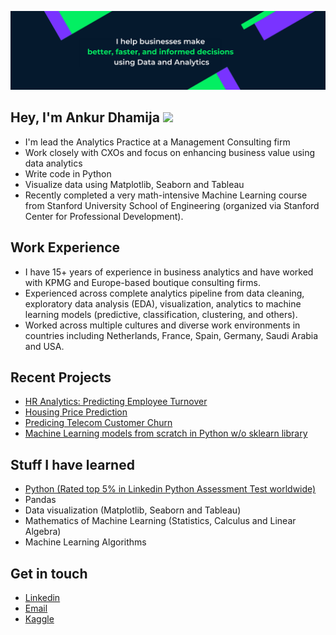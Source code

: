 ![Banner Image](https://github.com/ankurdhamija83/ankurdhamija83/blob/main/Github_Banner.png)

## Hey, I'm Ankur Dhamija <img src="https://media.giphy.com/media/hvRJCLFzcasrR4ia7z/giphy.gif" width="30px">
- I'm lead the Analytics Practice at a Management Consulting firm
- Work closely with CXOs and focus on enhancing business value using data analytics
- Write code in Python
- Visualize data using Matplotlib, Seaborn and Tableau
- Recently completed a very math-intensive Machine Learning course from Stanford University School of Engineering (organized via Stanford Center for Professional Development).

## Work Experience
- I have 15+ years of experience in business analytics and have worked with KPMG and Europe-based boutique consulting firms.
- Experienced across complete analytics pipeline from data cleaning, exploratory data analysis (EDA), visualization, analytics to machine learning models (predictive, classification, clustering, and others).
- Worked across multiple cultures and diverse work environments in countries including Netherlands, France, Spain, Germany, Saudi Arabia and USA.

## Recent Projects
- [HR Analytics: Predicting Employee Turnover](https://github.com/ankurdhamija83/Data-Science-Portfolio/blob/master/Applied-ML-Models/HR-Analytics/HR-Analytics-Predicting%20Employee%20Turnover.ipynb)
- [Housing Price Prediction](https://github.com/ankurdhamija83/Data-Science-Portfolio/blob/master/Applied-ML-Models/Housing-Price-Prediction/Multi-Linear-Regression.ipynb)
- [Predicing Telecom Customer Churn](https://github.com/ankurdhamija83/Data-Science-Portfolio/tree/master/Applied-ML-Models/Telecom-Customer-Churn)
- [Machine Learning models from scratch in Python w/o sklearn library](https://github.com/ankurdhamija83/ML-Models-from-scratch-Python)

## Stuff I have learned
- [Python (Rated top 5% in Linkedin Python Assessment Test worldwide)](https://www.linkedin.com/in/ankurdhamija/overlay/1635465829047/single-media-viewer/)
- Pandas
- Data visualization (Matplotlib, Seaborn and Tableau)
- Mathematics of Machine Learning (Statistics, Calculus and Linear Algebra)
- Machine Learning Algorithms 

## Get in touch
- [Linkedin](https://www.linkedin.com/in/ankurdhamija/)
- <a href="mailto:ankurdhamija83@gmail.com">Email</a>
- [Kaggle](https://www.kaggle.com/ankurdhamija83)

